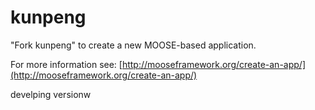 kunpeng
=====

"Fork kunpeng" to create a new MOOSE-based application.

For more information see: [http://mooseframework.org/create-an-app/](http://mooseframework.org/create-an-app/)

develping versionw
